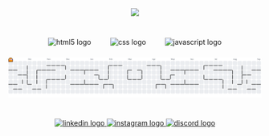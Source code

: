 <div align="center">
  <img height="200" src="https://media.licdn.com/dms/image/v2/D4E16AQFpXwum5Egw1Q/profile-displaybackgroundimage-shrink_350_1400/B4EZilMZ5zGoAg-/0/1755118150642?e=1758153600&v=beta&t=N7YQLnxRHZmvQnF7eOqjr17EvCCEdnnTKCnohue2GeM"  />
</div>

###

<br clear="both">

<div align="center">
  <img src="https://cdn.jsdelivr.net/gh/devicons/devicon/icons/html5/html5-original.svg" height="60" alt="html5 logo"  />
  <img width="30" />
  <img src="https://cdn.jsdelivr.net/gh/devicons/devicon/icons/css3/css3-original.svg" height="60" alt="css logo"  />
  <img width="30" />
  <img src="https://cdn.jsdelivr.net/gh/devicons/devicon/icons/javascript/javascript-original.svg" height="60" alt="javascript logo"  />
</div>

###

<picture>
  <source media="(prefers-color-scheme: dark)" srcset="https://raw.githubusercontent.com/Paulito12209/Paulito12209/output/pacman-contribution-graph-dark.svg">
  <source media="(prefers-color-scheme: light)" srcset="https://raw.githubusercontent.com/Paulito12209/Paulito12209/output/pacman-contribution-graph.svg">
  <img alt="pacman contribution graph" src="https://raw.githubusercontent.com/Paulito12209/Paulito12209/output/pacman-contribution-graph.svg">
</picture>

###

<br clear="both">

<div align="center">
  <a href="www.linkedin.com/in/paul-angeles-chaquire-654b34137" target="_blank">
    <img src="https://raw.githubusercontent.com/maurodesouza/profile-readme-generator/master/src/assets/icons/social/linkedin/default.svg" width="80" height="50" alt="linkedin logo"  />
  </a>
  <a href="https://www.instagram.com/paulito12169/" target="_blank">
    <img src="https://raw.githubusercontent.com/maurodesouza/profile-readme-generator/master/src/assets/icons/social/instagram/default.svg" width="80" height="50" alt="instagram logo"  />
  </a>
  <a href="https://discord.com/users/241285471752290305" target="_blank">
    <img src="https://raw.githubusercontent.com/maurodesouza/profile-readme-generator/master/src/assets/icons/social/discord/default.svg" width="80" height="50" alt="discord logo"  />
  </a>
</div>

###
